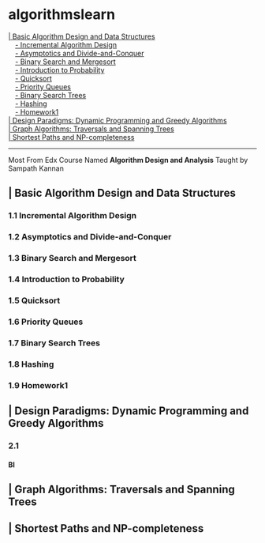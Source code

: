 # algorithmslearn 

[| Basic Algorithm Design and Data Structures](https://github.com/tristaaa/algorithmslearn#-basic-algorithm-design-and-data-structures)<br>
&ensp;&ensp;[- Incremental Algorithm Design](https://github.com/tristaaa/algorithmslearn#11-incremental-algorithm-design)<br>
&ensp;&ensp;[- Asymptotics and Divide-and-Conquer](https://github.com/tristaaa/algorithmslearn#12-asymptotics-and-divide-and-conquer)<br>
&ensp;&ensp;[- Binary Search and Mergesort](https://github.com/tristaaa/algorithmslearn#13-binary-search-and-mergesort)<br>
&ensp;&ensp;[- Introduction to Probability](https://github.com/tristaaa/algorithmslearn#14-introduction-to-probability)<br>
&ensp;&ensp;[- Quicksort](https://github.com/tristaaa/algorithmslearn#15-quicksort)<br>
&ensp;&ensp;[- Priority Queues](https://github.com/tristaaa/algorithmslearn#16-priority-queues)<br>
&ensp;&ensp;[- Binary Search Trees](https://github.com/tristaaa/algorithmslearn#17-binary-search-trees)<br>
&ensp;&ensp;[- Hashing](https://github.com/tristaaa/algorithmslearn#18-hashing)<br>
&ensp;&ensp;[- Homework1](https://github.com/tristaaa/algorithmslearn#19-homework1)<br>
[| Design Paradigms: Dynamic Programming and Greedy Algorithms](https://github.com/tristaaa/algorithmslearn#-design-paradigms-dynamic-programming-and-greedy-algorithms)<br>
[| Graph Algorithms: Traversals and Spanning Trees](https://github.com/tristaaa/algorithmslearn#-graph-algorithms-traversals-and-spanning-trees)<br>
[| Shortest Paths and NP-completeness](https://github.com/tristaaa/algorithmslearn#-shortest-paths-and-np-completeness)<br>



---
Most From Edx Course Named **Algorithm Design and Analysis** Taught by Sampath Kannan

## | Basic Algorithm Design and Data Structures
### 1.1 Incremental Algorithm Design

### 1.2 Asymptotics and Divide-and-Conquer

### 1.3 Binary Search and Mergesort

### 1.4 Introduction to Probability

### 1.5 Quicksort

### 1.6 Priority Queues

### 1.7 Binary Search Trees

### 1.8 Hashing

### 1.9 Homework1




## | Design Paradigms: Dynamic Programming and Greedy Algorithms
### 2.1 
#### BI


 
## | Graph Algorithms: Traversals and Spanning Trees




## | Shortest Paths and NP-completeness
